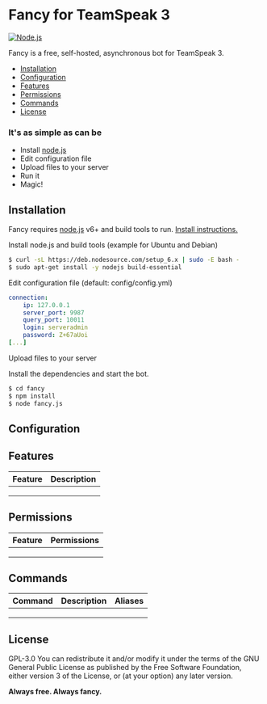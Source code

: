 # Fancy for TeamSpeak 3
[![Node.js](http://i.imgur.com/J3acu8r.png)](http://nodejs.org)

Fancy is a free, self-hosted, asynchronous bot for TeamSpeak 3.

  - [Installation](#Installation)
  - [Configuration](#Configuration)
  - [Features](#Features)
  - [Permissions](#Permissions)
  - [Commands](#Commands)
  - [License](#License)

### It's as simple as can be
  - Install [node.js]
  - Edit configuration file
  - Upload files to your server
  - Run it
  - Magic!


## Installation ##
Fancy requires [node.js] v6+ and build tools to run. [Install instructions.]

Install node.js and build tools (example for Ubuntu and Debian)
```sh
$ curl -sL https://deb.nodesource.com/setup_6.x | sudo -E bash -
$ sudo apt-get install -y nodejs build-essential
```
Edit configuration file (default: config/config.yml)
```yaml
connection:
    ip: 127.0.0.1
    server_port: 9987
    query_port: 10011
    login: serveradmin
    password: Z+67aUoi
[...]
```

Upload files to your server

Install the dependencies and start the bot.

```sh
$ cd fancy
$ npm install
$ node fancy.js
```

## Configuration ##

## Features ##
| Feature | Description |
|---------|-------------|
|         |             |
|         |             |
|         |             |

## Permissions ##
| Feature | Permissions |
|----------|:-----------:|
|          |             |
|          |             |
|          |             |

## Commands ##
| Command | Description | Aliases |
|---------|:-----------:|--------:|
|         |             |         |
|         |             |         |
|         |             |         |

## License ##
GPL-3.0
You can redistribute it and/or modify it under the terms of the GNU General Public License as published by the Free Software Foundation, either version 3 of the License, or (at your option) any later version.


**Always free. Always fancy.**


   [node.js]: <http://nodejs.org>
   [Install instructions.]: <https://nodejs.org/en/download/package-manager/>
